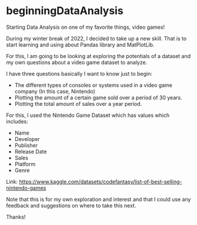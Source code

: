 # beginningDataAnalysis
Starting Data Analysis on one of my favorite things, video games!

During my winter break of 2022, I decided to take up a new skill. That is to start learning and using about Pandas library and MatPlotLib. 

For this, I am going to be looking at exploring the potentials of a dataset and my own questions about a video game dataset to analyze. 

I have three questions basically I want to know just to begin:

- The different types of consoles or systems used in a video game company (In this case, Nintendo)
- Plotting the amount of a certain game sold over a period of 30 years.
- Plotting the total amount of sales over a year period.

For this, I used the Nintendo Game Dataset which has values which includes:
- Name
- Developer
- Publisher
- Release Date
- Sales
- Platform
- Genre

Link: https://www.kaggle.com/datasets/codefantasy/list-of-best-selling-nintendo-games

Note that this is for my own exploration and interest and that I could use any feedback and suggestions on where to take this next.

Thanks!
